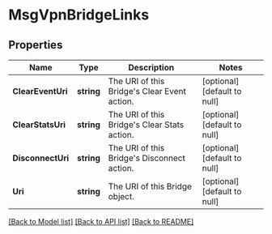 # MsgVpnBridgeLinks

## Properties
Name | Type | Description | Notes
------------ | ------------- | ------------- | -------------
**ClearEventUri** | **string** | The URI of this Bridge&#x27;s Clear Event action. | [optional] [default to null]
**ClearStatsUri** | **string** | The URI of this Bridge&#x27;s Clear Stats action. | [optional] [default to null]
**DisconnectUri** | **string** | The URI of this Bridge&#x27;s Disconnect action. | [optional] [default to null]
**Uri** | **string** | The URI of this Bridge object. | [optional] [default to null]

[[Back to Model list]](../README.md#documentation-for-models) [[Back to API list]](../README.md#documentation-for-api-endpoints) [[Back to README]](../README.md)

